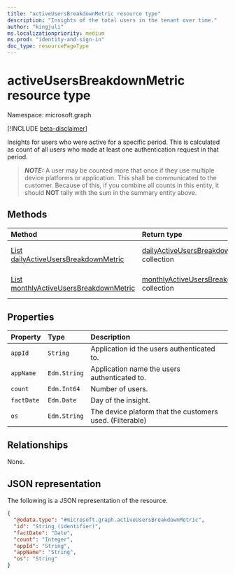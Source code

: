 ```yaml
---
title: "activeUsersBreakdownMetric resource type"
description: "Insights of the total users in the tenant over time."
author: "kingjuli"
ms.localizationpriority: medium
ms.prod: "identity-and-sign-in"
doc_type: resourcePageType
---
```


# activeUsersBreakdownMetric resource type

Namespace: microsoft.graph

[!INCLUDE [beta-disclaimer](../../includes/beta-disclaimer.md)]

Insights for users who were active for a specific period. This is calculated as count of all users who made at least one authentication request in that period.

> **_NOTE:_**
> A user may be counted more that once if they use multiple device platforms or application. This shall be communicated to the customer.
> Because of this, if you combine all counts in this entity, it should **NOT** tally with the sum in the summary entity above.

## Methods
|Method|Return type|Description|
|:---|:---|:---|
|[List dailyActiveUsersBreakdownMetric](../api/dailyuserinsightmetricsroot-list-activeusersbreakdown.md)|[dailyActiveUsersBreakdownMetric](../resources/activeusersbreakdownmetric.md) collection|Get a list of the daily [activeUsersBreakdownMetric](../resources/activeusersbreakdownmetric.md) objects and their properties.|
|[List monthlyActiveUsersBreakdownMetric](../api/monthlyuserinsightmetricsroot-list-activeusersbreakdown.md)|[monthlyActiveUsersBreakdownMetric](../resources/activeusersbreakdownmetric.md) collection|Get a list of the daily [activeUsersBreakdownMetric](../resources/activeusersbreakdownmetric.md) objects and their properties.|

## Properties
|Property|Type|Description|
|:---|:---|:---|
| `appId`    | `String` | Application id the users authenticated to.              
| `appName`  | `Edm.String` | Application name the users authenticated to.            
| `count`    | `Edm.Int64`  | Number of users.                                        
| `factDate` | `Edm.Date`   | Day of the insight.                                     
| `os`       | `Edm.String` | The device plaform that the customers used. (Filterable)

## Relationships
None.

## JSON representation
The following is a JSON representation of the resource.
<!-- {
  "blockType": "resource",
  "keyProperty": "id",
  "@odata.type": "microsoft.graph.activeUsersBreakdownMetric",
  "openType": false
}
-->
``` json
{
  "@odata.type": "#microsoft.graph.activeUsersBreakdownMetric",
  "id": "String (identifier)",
  "factDate": "Date",
  "count": "Integer",
  "appId": "String",
  "appName": "String",
  "os": "String"
}
```

